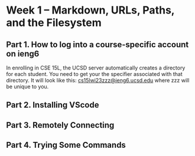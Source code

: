 # Week 1 – Markdown, URLs, Paths, and the Filesystem

## Part 1. How to log into a course-specific account on ieng6

In enrolling in CSE 15L, the UCSD server automatically creates a directory for each student. You need to get your the specifier associated with that directory.
It will look like this: cs15lwi23zzz@ieng6.ucsd.edu where zzz will be unique to you. 

## Part 2. Installing VScode
## Part 3. Remotely Connecting
## Part 4. Trying Some Commands
